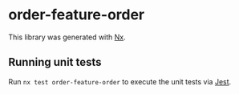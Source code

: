 # order-feature-order

This library was generated with [Nx](https://nx.dev).

## Running unit tests

Run `nx test order-feature-order` to execute the unit tests via [Jest](https://jestjs.io).
